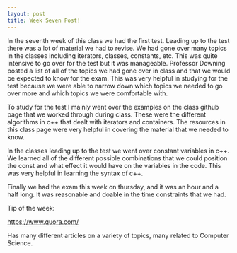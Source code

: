 ```yaml
---
layout: post
title: Week Seven Post!
---
```


In the seventh week of this class we had the first test. Leading up to the test there was a lot of material we had
to revise. We had gone over many topics in the classes including iterators, classes, constants, etc. This was 
quite intensive to go over for the test but it was manageable. Professor Downing posted a list of all of the topics
we had gone over in class and that we would be expected to know for the exam. This was very helpful in studying for
the test because we were able to narrow down which topics we needed to go over more and which topics we were
comfortable with. 

To study for the test I mainly went over the examples on the class github page that we worked through during class.
These were the different algorithms in c++ that dealt with iterators and containers. The resources in this class
page were very helpful in covering the material that we needed to know. 

In the classes leading up to the test we went over constant variables in c++. We learned all of the different
possible combinations that we could position the const and what effect it would have on the variables in the
code. This was very helpful in learning the syntax of c++. 

Finally we had the exam this week on thursday, and it was an hour and a half long. It was reasonable and doable 
in the time constraints that we had. 

Tip of the week:

<a href="https://www.quora.com/">https://www.quora.com/</a> 

Has many different articles on a variety of topics, many related to Computer Science.
